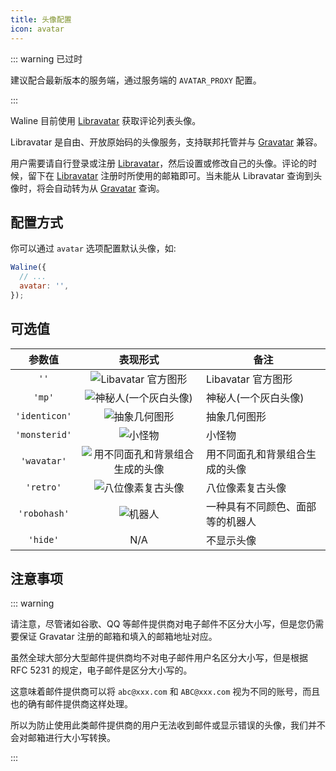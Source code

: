```yaml
---
title: 头像配置
icon: avatar
---
```


::: warning 已过时

建议配合最新版本的服务端，通过服务端的 `AVATAR_PROXY` 配置。

:::

Waline 目前使用 [Libravatar][1] 获取评论列表头像。

Libravatar 是自由、开放原始码的头像服务，支持联邦托管并与 [Gravatar][2] 兼容。

用户需要请自行登录或注册 [Libravatar][1]，然后设置或修改自己的头像。评论的时候，留下在 [Libravatar][1] 注册时所使用的邮箱即可。当未能从 Libravatar 查询到头像时，将会自动转为从 [Gravatar][2] 查询。

<!-- more -->

## 配置方式

你可以通过 `avatar` 选项配置默认头像，如:

```js
Waline({
  // ...
  avatar: '',
});
```

## 可选值

|    参数值     |                                                     表现形式                                                      | 备注                             |
| :-----------: | :---------------------------------------------------------------------------------------------------------------: | -------------------------------- |
|     `''`      |            ![Libavatar 官方图形](//seccdn.libravatar.org/avatar/d41d8cd98f00b204e9800998ecf8427e?s=40)            | Libavatar 官方图形               |
|    `'mp'`     |        ![神秘人(一个灰白头像)](//seccdn.libravatar.org/avatar/d41d8cd98f00b204e9800998ecf8427e?s=40&d=mp)         | 神秘人(一个灰白头像)             |
| `'identicon'` |         ![抽象几何图形](//seccdn.libravatar.org/avatar/d41d8cd98f00b204e9800998ecf8427e?s=40&d=identicon)         | 抽象几何图形                     |
| `'monsterid'` |            ![小怪物](//seccdn.libravatar.org/avatar/d41d8cd98f00b204e9800998ecf8427e?s=40&d=monsterid)            | 小怪物                           |
|  `'wavatar'`  | ![用不同面孔和背景组合生成的头像](//seccdn.libravatar.org/avatar/d41d8cd98f00b204e9800998ecf8427e?s=40&d=wavatar) | 用不同面孔和背景组合生成的头像   |
|   `'retro'`   |         ![八位像素复古头像](//seccdn.libravatar.org/avatar/d41d8cd98f00b204e9800998ecf8427e?s=40&d=retro)         | 八位像素复古头像                 |
| `'robohash'`  |            ![机器人](//seccdn.libravatar.org/avatar/d41d8cd98f00b204e9800998ecf8427e?s=40&d=robohash)             | 一种具有不同颜色、面部等的机器人 |
|   `'hide'`    |                                                        N/A                                                        | 不显示头像                       |

[1]: https://www.libravatar.org/
[2]: http://cn.gravatar.com/

## 注意事项

::: warning

请注意，尽管诸如谷歌、QQ 等邮件提供商对电子邮件不区分大小写，但是您仍需要保证 Gravatar 注册的邮箱和填入的邮箱地址对应。

虽然全球大部分大型邮件提供商均不对电子邮件用户名区分大小写，但是根据 RFC 5231 的规定，电子邮件是区分大小写的。

这意味着邮件提供商可以将 `abc@xxx.com` 和 `ABC@xxx.com` 视为不同的账号，而且也的确有邮件提供商这样处理。

所以为防止使用此类邮件提供商的用户无法收到邮件或显示错误的头像，我们并不会对邮箱进行大小写转换。

:::
